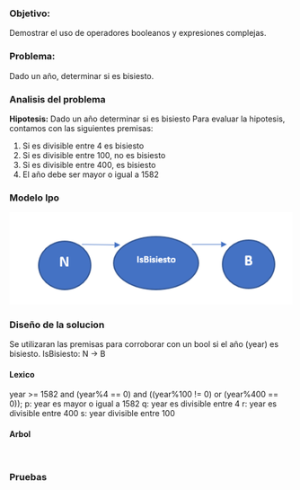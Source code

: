 ### Objetivo:
Demostrar el uso de operadores booleanos y expresiones complejas.

### Problema:
Dado un año, determinar si es bisiesto.

### Analisis del problema
**Hipotesis:** Dado un año determinar si es bisiesto
Para evaluar la hipotesis, contamos con las siguientes premisas:
1. Si es divisible entre 4 es bisiesto
2. Si es divisible entre 100, no es bisiesto
3. Si es divisible entre 400, es bisiesto
4. El año debe ser mayor o igual a 1582

### Modelo Ipo
![](https://raw.githubusercontent.com/juanjoseferrari/AED/master/03-Bisiesto/modeloipotp3.jpg)

### Diseño de la solucion
Se utilizaran las premisas para corroborar con un bool si el año (year) es bisiesto.
IsBisiesto: N -> B 

#### Lexico
year >= 1582 and (year%4 == 0) and ((year%100 != 0) or (year%400 == 0));
p: year es mayor o igual a 1582
q: year es divisible entre 4
r: year es divisible entre 400
s: year divisible entre 100

#### Arbol
![]()

### Pruebas

### 
